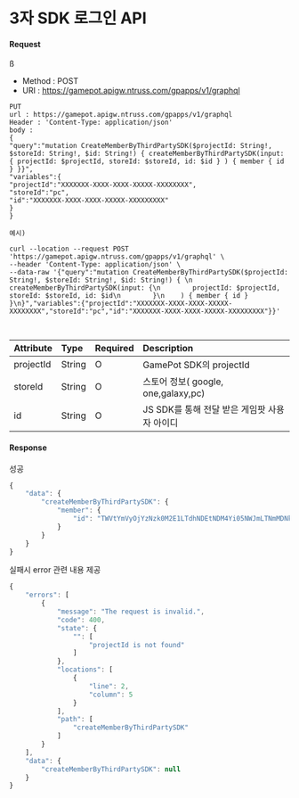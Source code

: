 # 3자 SDK 로그인 API 

#### Request
ß

 - Method : POST
 - URI : https://gamepot.apigw.ntruss.com/gpapps/v1/graphql

```text
PUT
url : https://gamepot.apigw.ntruss.com/gpapps/v1/graphql
Header : 'Content-Type: application/json'
body : 
{
"query":"mutation CreateMemberByThirdPartySDK($projectId: String!, $storeId: String!, $id: String!) { createMemberByThirdPartySDK(input: { projectId: $projectId, storeId: $storeId, id: $id } ) { member { id } }}",
"variables":{
"projectId":"XXXXXXX-XXXX-XXXX-XXXXX-XXXXXXXX",
"storeId":"pc",
"id":"XXXXXXX-XXXX-XXXX-XXXXX-XXXXXXXXX"
}
}
```

```text
예시)

curl --location --request POST 'https://gamepot.apigw.ntruss.com/gpapps/v1/graphql' \
--header 'Content-Type: application/json' \
--data-raw '{"query":"mutation CreateMemberByThirdPartySDK($projectId: String!, $storeId: String!, $id: String!) { \n    createMemberByThirdPartySDK(input: {\n        projectId: $projectId, storeId: $storeId, id: $id\n        }\n    ) { member { id } }\n}","variables":{"projectId":"XXXXXXX-XXXX-XXXX-XXXXX-XXXXXXXX","storeId":"pc","id":"XXXXXXX-XXXX-XXXX-XXXXX-XXXXXXXXX"}}'



```
| Attribute    | Type   | Required | Description                  |
| :-------- | :----- | :------- | :--------------------------- |
| projectId  | String | O        |   GamePot SDK의 projectId   |
| storeId   | String | O        |   스토어 정보( google, one,galaxy,pc)   |
| id   | String | O        |   JS SDK를 통해 전달 받은 게임팟 사용자 아이디  |




#### Response

성공

```javascript
{
    "data": {
        "createMemberByThirdPartySDK": {
            "member": {
                "id": "TWVtYmVyOjYzNzk0M2E1LTdhNDEtNDM4Yi05NWJmLTNmMDNkZTQyNDZkZTE="
            }
        }
    }
}
```




실패시 error 관련 내용 제공
```javascript
{
    "errors": [
        {
            "message": "The request is invalid.",
            "code": 400,
            "state": {
                "": [
                    "projectId is not found"
                ]
            },
            "locations": [
                {
                    "line": 2,
                    "column": 5
                }
            ],
            "path": [
                "createMemberByThirdPartySDK"
            ]
        }
    ],
    "data": {
        "createMemberByThirdPartySDK": null
    }
}
```


